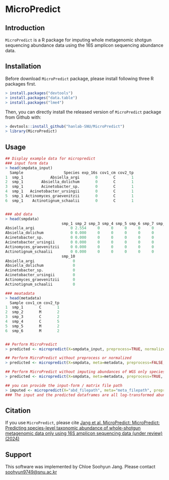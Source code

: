 MicroPredict
===================

Introduction
------------
`MicroPredict` is a R package for imputing whole metagenomic shotgun sequencing abundance data using the 16S amplicon sequencing abundance data.

Installation
------------
Before download `MicroPredict` package, please install following three R packages first.

``` r
> install.packages("devtools")
> install.packages("data.table")
> install.packages("lme4")
```

Then, you can directly install the released version of `MicroPredict` package from Github with:

``` r
> devtools::install_github("hanlab-SNU/MicroPredict")
> library(MicroPredict)
```

Usage
------------
``` r
## Display example data for micropredict
### input form data
> head(smpdata_input)
  Sample                  Species exp_16s cov1_cm cov2_tp
1  smp_1            Absiella_argi       0       C       1
2  smp_1        Absiella_dolichum       0       C       1
3  smp_1        Acinetobacter_sp.       0       C       1
4  smp_1   Acinetobacter_ursingii       0       C       1
5  smp_1 Actinomyces_graevenitzii       0       C       1
6  smp_1    Actinotignum_schaalii       0       C       1


### abd data
> head(smpdata)
                         smp_1 smp_2 smp_3 smp_4 smp_5 smp_6 smp_7 smp_8 smp_9
Absiella_argi                0 2.554     0     0     0     0     0     0     0
Absiella_dolichum            0 0.000     0     0     0     0     0     0     0
Acinetobacter_sp.            0 0.000     0     0     0     0     0     0     0
Acinetobacter_ursingii       0 0.000     0     0     0     0     0     0     0
Actinomyces_graevenitzii     0 0.000     0     0     0     0     0     0     0
Actinotignum_schaalii        0 0.000     0     0     0     0     0     0     0
                         smp_10
Absiella_argi                 0
Absiella_dolichum             0
Acinetobacter_sp.             0
Acinetobacter_ursingii        0
Actinomyces_graevenitzii      0
Actinotignum_schaalii         0

### meatadata
> head(metadata)
  Sample cov1_cm cov2_tp
1  smp_1       C       1
2  smp_2       M       2
3  smp_3       C       2
4  smp_4       C       5
5  smp_5       M       2
6  smp_6       M       2


## Perform MicroPredict
> predicted <- micropredict(X=smpdata_input, preprocess=TRUE, normalized=TRUE, imputation=TRUE)

## Perform MicroPredict without preprocess or normalized
> predicted <- micropredict(X=smpdata, meta=metadata, preprocess=FALSE, normalized=FALSE, imputation=TRUE)

## Perform MicroPredict without imputing abundances of WGS only species
> predicted <- micropredict(X=smpdata, meta=metadata, preprocess=TRUE, normalized=TRUE, imputation=FALSE)

## you can provide the input-form / matrix file path
> imputed <- micropredict(X="abd_filepath", meta="meta_filepath", preprocess=FALSE, normalized=FALSE, imputation=TRUE, sep=",") 
### The input and the predicted dataframes are all log-transformed abundances 

```


Citation
----------
If you use `MicroPredict`, please cite [Jang et al. MicroPredict: MicroPredict: Predicting species-level taxonomic abundance of whole-shotgun metagenomic data only using 16S amplicon sequencing data (under review) (2024)](www.)


Support
----------
This software was implemented by Chloe Soohyun Jang. Please contact soohyun9749@snu.ac.kr
